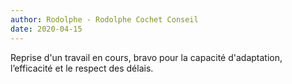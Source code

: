 ```yaml
---
author: Rodolphe - Rodolphe Cochet Conseil
date: 2020-04-15
---
```

Reprise d'un travail en cours, bravo pour la capacité d'adaptation,
l’efficacité et le respect des délais.
